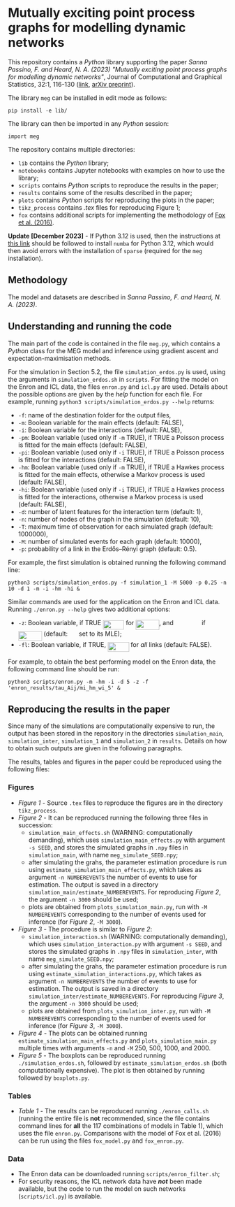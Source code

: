 # Mutually exciting point process graphs for modelling dynamic networks

This repository contains a _Python_ library supporting the paper *Sanna Passino, F. and Heard, N. A. (2023) "Mutually exciting point process graphs for modelling dynamic networks"*, Journal of Computational and Graphical Statistics, 32:1, 116-130 ([link](https://www.tandfonline.com/doi/full/10.1080/10618600.2022.2096048), [arXiv preprint](https://arxiv.org/abs/2102.06527)). 

The library `meg` can be installed in edit mode as follows:
```
pip install -e lib/
```
The library can then be imported in any _Python_ session:
```python3
import meg
```

The repository contains multiple directories:
* `lib` contains the _Python_ library;
* `notebooks` contains Jupyter notebooks with examples on how to use the library;
* `scripts` contains _Python_ scripts to reproduce the results in the paper;
* `results` contains some of the results described in the paper;
* `plots` contains _Python_ scripts for reproducing the plots in the paper;
* `tikz_process` contains _.tex_ files for reproducing Figure 1; 
* `fox` contains additional scripts for implementing the methodology of [Fox et al. (2016)](https://doi.org/10.1080/01621459.2015.1135802).

**Update [December 2023]** - If Python 3.12 is used, then the instructions at [this link](https://numba.discourse.group/t/ann-numba-0-59-0rc1-and-llvmlite-0-42-0rc1/2329) should be followed to install `numba` for Python 3.12, which would then avoid errors with the installation of `sparse` (required for the `meg` installation).

## Methodology

The model and datasets are described in *Sanna Passino, F. and Heard, N. A. (2023)*. 

## Understanding and running the code

The main part of the code is contained in the file `meg.py`, which contains a *Python* class for the MEG model and inference using gradient ascent and expectation-maximisation methods. 

For the simulation in Section 5.2, the file `simulation_erdos.py` is used, using the arguments in `simulation_erdos.sh` in `scripts`. For fitting the model on the Enron and ICL data, the files `enron.py` and `icl.py` are used. Details about the possible options are given by the *help* function for each file. For example, running `python3 scripts/simulation_erdos.py --help` returns: 

* `-f`: name of the destination folder for the output files,
* `-m`: Boolean variable for the main effects (default: FALSE),
* `-i`: Boolean variable for the interactions (default: FALSE),
* `-pm`: Boolean variable (used only if `-m` TRUE), if TRUE a Poisson process is fitted for the main effects (default: FALSE),
* `-pi`: Boolean variable (used only if `-i` TRUE), if TRUE a Poisson process is fitted for the interactions (default: FALSE),
* `-hm`: Boolean variable (used only if `-m` TRUE), if TRUE a Hawkes process is fitted for the main effects, otherwise a Markov process is used (default: FALSE),
* `-hi`: Boolean variable (used only if `-i` TRUE), if TRUE a Hawkes process is fitted for the interactions, otherwise a Markov process is used (default: FALSE),
* `-d`: number of latent features for the interaction term (default: 1),
* `-n`: number of nodes of the graph in the simulation (default: 10),
* `-T`: maximum time of observation for each simulated graph (default: 1000000),
* `-M`: number of simulated events for each graph (default: 10000),
* `-p`: probability of a link in the Erdős–Rényi graph (default: 0.5).

For example, the first simulation is obtained running the following command line:
```
python3 scripts/simulation_erdos.py -f simulation_1 -M 5000 -p 0.25 -n 10 -d 1 -m -i -hm -hi & 
```

Similar commands are used for the application on the Enron and ICL data. Running `./enron.py --help` gives two additional options:
* `-z`: Boolean variable, if TRUE <img src="svgs/672501aed245701fd96942cbb527a4f8.svg?invert_in_darkmode" align=middle width=48.90022829999999pt height=21.18721440000001pt/> for <img src="svgs/8947e2418bd54e1b12cad3cc94a795ca.svg?invert_in_darkmode" align=middle width=54.04292024999998pt height=22.465723500000017pt/>, and <img src="svgs/a02256ce6cb9e11c763f64297b938d88.svg?invert_in_darkmode" align=middle width=57.11942114999999pt height=14.15524440000002pt/> if <img src="svgs/22d019d180d7ea88f10cc25bd0e969e8.svg?invert_in_darkmode" align=middle width=54.04292024999998pt height=22.465723500000017pt/> (default: <img src="svgs/d4665663c67bdba16383ab9f10e52bb1.svg?invert_in_darkmode" align=middle width=17.94151424999999pt height=14.15524440000002pt/> set to its MLE);
* `-fl`: Boolean variable, if TRUE, <img src="svgs/672501aed245701fd96942cbb527a4f8.svg?invert_in_darkmode" align=middle width=48.90022829999999pt height=21.18721440000001pt/> for *all* links (default: FALSE).

For example, to obtain the best performing model on the Enron data, the following command line should be run:
```
python3 scripts/enron.py -m -hm -i -d 5 -z -f 'enron_results/tau_Aij/mi_hm_wi_5' &
```

## Reproducing the results in the paper

Since many of the simulations are computationally expensive to run, the output has been stored in the repository in the directories `simulation_main`, `simulation_inter`, `simulation_1` and `simulation_2` in `results`. Details on how to obtain such outputs are given in the following paragraphs.

The results, tables and figures in the paper could be reproduced using the following files:

### Figures

* *Figure 1* - Source `.tex` files to reproduce the figures are in the directory `tikz_process`.
* *Figure 2* - It can be reproduced running the following three files in succession:
    - `simulation_main_effects.sh` (WARNING: computationally demanding), which uses `simulation_main_effects.py` with argument `-s SEED`, and stores the simulated graphs in `.npy` files in `simulation_main`, with name `meg_simulate_SEED.npy`;
    - after simulating the grahs, the parameter estimation procedure is run using `estimate_simulation_main_effects.py`, which takes as argument `-n NUMBEREVENTS` the number of events to use for estimation. The output is saved in a directory `simulation_main/estimate_NUMBEREVENTS`. For reproducing *Figure 2*, the argument `-n 3000` should be used;
    - plots are obtained from `plots_simulation_main.py`, run with `-M NUMBEREVENTS` corresponding to the number of events used for inference (for *Figure 2*, `-M 3000`). 
* *Figure 3* - The procedure is similar to *Figure 2*: 
	- `simulation_interaction.sh` (WARNING: computationally demanding), which uses `simulation_interaction.py` with argument `-s SEED`, and stores the simulated graphs in `.npy` files in `simulation_inter`, with name `meg_simulate_SEED.npy`;
	- after simulating the grahs, the parameter estimation procedure is run using `estimate_simulation_interactions.py`, which takes as argument `-n NUMBEREVENTS` the number of events to use for estimation. The output is saved in a directory `simulation_inter/estimate_NUMBEREVENTS`. For reproducing *Figure 3*, the argument `-n 3000` should be used;
	- plots are obtained from `plots_simulation_inter.py`, run with `-M NUMBEREVENTS` corresponding to the number of events used for inference (for *Figure 3*, `-M 3000`).
* *Figure 4* - The plots can be obtained running `estimate_simulation_main_effects.py` and `plots_simulation_main.py` multiple times with arguments `-n` and `-M` 250, 500, 	1000, and 2000.
* *Figure 5* - The boxplots can be reproduced running `./simulation_erdos.sh`, followed by `estimate_simulation_erdos.sh` (both computationally expensive). The plot is then obtained by running followed by `boxplots.py`.
 
### Tables 
* *Table 1* - The results can be reproduced running `./enron_calls.sh` (running the entire file is **not** recommended, since the file contains command lines for **all** the 117 combinations of models in Table 1), which uses the file `enron.py`. Comparisons with the model of Fox et al. (2016) can be run using the files `fox_model.py` and `fox_enron.py`.

### Data
* The Enron data can be downloaded running `scripts/enron_filter.sh`;
* For security reasons, the ICL network data have **_not_** been made available, but the code to run the model on such networks (`scripts/icl.py`) is available.
